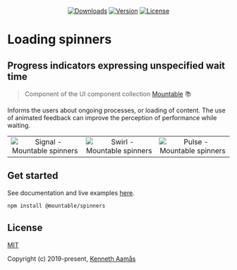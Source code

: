 <p align="center">
    <a href="https://npmcharts.com/compare/@mountable/spinners?minimal=true"><img src="https://img.shields.io/npm/dm/@mountable/spinners.svg" alt="Downloads"></a>
    <a href="https://www.npmjs.com/package/@mountable/spinners"><img src="https://img.shields.io/npm/v/@mountable/spinners.svg" alt="Version"></a>
    <a href="https://www.npmjs.com/package/@mountable/spinners"><img src="https://img.shields.io/npm/l/@mountable/spinners.svg" alt="License"></a>
</p>

# Loading spinners
## Progress indicators expressing unspecified wait time

>Component of the UI component collection [Mountable](https://mountable.dev/ "Mountable provides a collection of independent UI components and utilities, ready to be mounted to any web application.") :books:

Informs the users about ongoing processes, or loading of content. The use of animated feedback can improve the perception of performance while waiting.

<table>
    <tbody>
        <tr style="border:none">
            <td align="center" style="border:none">
                <img alt="Signal - Mountable spinners" src="https://media.giphy.com/media/PjZrCv7ZpQ3mo43gM6/giphy.gif">
            </td>
            <td align="center" style="border:none">
                <img alt="Swirl - Mountable spinners" src="https://media.giphy.com/media/jOyc6HlUzRE9x5LdHK/giphy.gif">
            </td>
            <td align="center" style="border:none">
                <img alt="Pulse - Mountable spinners" src="https://media.giphy.com/media/UrOfZHanvykUrbamLR/giphy.gif">
            </td>
        </tr>
    </tbody>
</table>



## Get started

See documentation and live examples [here](https://mountable.dev/spinners "Mountable loading spinners").

``` bash
npm install @mountable/spinners
```



## License

[MIT](http://opensource.org/licenses/MIT)

Copyright (c) 2019-present, [Kenneth Aamås](https://github.com/knekki "Kenneth's Github profile") 